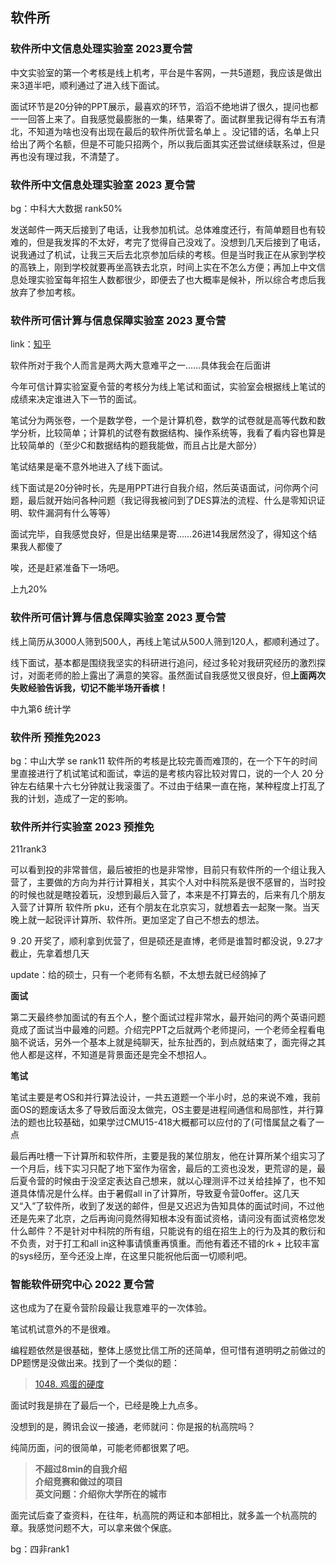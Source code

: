 ## 软件所

### 软件所中文信息处理实验室 2023夏令营

中文实验室的第一个考核是线上机考，平台是牛客网，一共5道题，我应该是做出来3道半吧，顺利通过了进入线下面试。

面试环节是20分钟的PPT展示，最喜欢的环节，滔滔不绝地讲了很久，提问也都一一回答上来了。自我感觉最膨胀的一集，结果寄了。面试群里我记得有华五有清北，不知道为啥也没有出现在最后的软件所优营名单上 。没记错的话，名单上只给出了两个名额，但是不可能只招两个，所以我后面其实还尝试继续联系过，但是再也没有理过我，不清楚了。 

### 软件所中文信息处理实验室 2023 夏令营

bg：中科大大数据 rank50%

发送邮件一两天后接到了电话，让我参加机试。总体难度还行，有简单题目也有较难的，但是我发挥的不太好，考完了觉得自己没戏了。没想到几天后接到了电话，说我通过了机试，让我三天后去北京参加后续的考核。但是当时我正在从家到学校的高铁上，刚到学校就要再坐高铁去北京，时间上实在不怎么方便；再加上中文信息处理实验室每年招生人数都很少，即便去了也大概率是候补，所以综合考虑后我放弃了参加考核。

### 软件所可信计算与信息保障实验室 2023 夏令营

link：[知乎](https://zhuanlan.zhihu.com/p/659003582?utm_psn=1698652315093938176)

软件所对于我个人而言是两大两大意难平之一……具体我会在后面讲

今年可信计算实验室夏令营的考核分为线上笔试和面试，实验室会根据线上笔试的成绩来决定谁进入下一节的面试。

笔试分为两张卷，一个是数学卷，一个是计算机卷，数学的试卷就是高等代数和数学分析，比较简单；计算机的试卷有数据结构、操作系统等，我看了看内容也算是比较简单的（至少C和数据结构的题我能做，而且占比是大部分）

笔试结果是毫不意外地进入了线下面试。

线下面试是20分钟时长，先是用PPT进行自我介绍，然后英语面试，问你两个问题，最后就开始问各种问题（我记得我被问到了DES算法的流程、什么是零知识证明、软件漏洞有什么等等）

面试完毕，自我感觉良好，但是出结果是寄……26进14我居然没了，得知这个结果我人都傻了

唉，还是赶紧准备下一场吧。

上九20%

### 软件所可信计算与信息保障实验室 2023 夏令营
线上简历从3000人筛到500人，再线上笔试从500人筛到120人，都顺利通过了。

线下面试，基本都是围绕我坚实的科研进行追问，经过多轮对我研究经历的激烈探讨，对面老师的脸上露出了满意的笑容。虽然面试自我感觉又很良好，但**上面两次失败经验告诉我，切记不能半场开香槟！**

中九第6 统计学

### 软件所 预推免2023

bg：中山大学 se rank11
软件所的考核是比较完善而难顶的，在一个下午的时间里直接进行了机试笔试和面试，幸运的是考核内容比较对胃口，说的一个人 20 分钟左右结果十六七分钟就让我滚蛋了。不过由于结果一直在拖，某种程度上打乱了我的计划，造成了一定的影响。


### 软件所并行实验室 2023 预推免

211rank3

可以看到投的非常普信，最后被拒的也是非常惨，目前只有软件所的一个组让我入营了，主要做的方向为并行计算相关，其实个人对中科院系是很不感冒的，当时投的时候也就是瞎投着玩，没想到最后入营了，本来是不打算去的，后来有几个朋友入营了计算所 软件所 pku，还有个朋友在北京实习，就想着去一起聚一聚。当天晚上就一起锐评计算所、软件所。更加坚定了自己不想去的想法。

9 .20 开奖了，顺利拿到优营了，但是硕还是直博，老师是谁暂时都没说，9.27才截止，先拿着想几天

update：给的硕士，只有一个老师有名额，不太想去就已经鸽掉了

**面试**

第二天最终参加面试的有五个人，整个面试过程非常水，最开始问的两个英语问题竟成了面试当中最难的问题。介绍完PPT之后就两个老师提问，一个老师全程看电脑不说话，另外一个基本上就是纯聊天，扯东扯西的，到点就结束了，面完得之其他人都是这样，不知道是背景面还是完全不想招人。

**笔试**

笔试主要是考OS和并行算法设计，一共五道题一个半小时，总的来说不难，我前面OS的题废话太多了导致后面没太做完，OS主要是进程间通信和局部性，并行算法的题也比较基础，如果学过CMU15-418大概都可以应付的了(可惜属鼠之看了一点

最后再吐槽一下计算所和软件所，主要是我的某位朋友，他在计算所某个组实习了一个月后，线下实习只配了地下室作为宿舍，最后的工资也没发，更荒谬的是，最后夏令营的时候由于没坚定表达自己想来，就以心理测评不过关给挂掉了，也不知道具体情况是什么样。由于暑假all in了计算所，导致夏令营0offer。这几天又“入”了软件所，收到了发送的邮件，但是又迟迟为告知具体的面试时间，不过他还是先来了北京，之后再询问竟然得知根本没有面试资格，请问没有面试资格您发什么邮件？不是针对中科院的所有组，只能说有的组在招生上的行为及其的敷衍和不负责，对于打工和all in这种事请慎重再慎重。而他有着还不错的rk + 比较丰富的sys经历，至今还没上岸，在这里只能祝他后面一切顺利吧。



### 智能软件研究中心 2022 夏令营

这也成为了在夏令营阶段最让我意难平的一次体验。

笔试机试意外的不是很难。

编程题依然是很基础，整体上感觉比信工所的还简单，但可惜有道明明之前做过的DP题愣是没做出来。找到了一个类似的题：

> [1048. 鸡蛋的硬度](https://www.acwing.com/problem/content/1050/)

面试时我是排在了最后一个，已经是晚上九点多。

没想到的是，腾讯会议一接通，老师就问：你是报的杭高院吗？

纯简历面，问的很简单，可能老师都很累了吧。

> **不超过8min的自我介绍**  
> **介绍竞赛和做过的项目**  
> **英文问题：介绍你大学所在的城市**

面完试后查了查资料，在往年，杭高院的两证和本部相比，就多盖一个杭高院的章。我感觉问题不大，可以拿来做个保底。

bg：四非rank1
